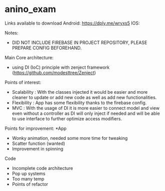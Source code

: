 # anino_exam

Links available to download
Android: https://dply.me/wryxs5
IOS: 

Notes:
- DID NOT INCLUDE FIREBASE IN PROJECT REPOSITORY, PLEASE PREPARE CONFIG BEFOREHAND.


Main Core architecture:
- using DI (IoC) principle with zenject framework (https://github.com/modesttree/Zenject)

Points of interest:
- Scalability  : With the classes injected it would be easier and more cleaner to update or add new code as well as add new functionalities.
- Flexibility  : App has some flexibility thanks to the firebase config.
- MVC : With the usage of DI it is more easier to connect model and view even without a controller as DI will only inject if needed and will be able to use interface to further optimize access modifiers.


Points for improvement:
*App
- Wonky animation, needed some more time for tweaking
- Scatter function (wanted)
- Improvement in spinning

Code
- Incomplete code architecture
- Pop up systems
- Too many temp
- Points of refactor
